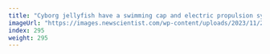 ```yaml
---
title: "Cyborg jellyfish have a swimming cap and electric propulsion system"
imageUrl: "https://images.newscientist.com/wp-content/uploads/2023/11/21115603/SEI_180623332.jpg?width=788"
index: 295
weight: 295
---
```

